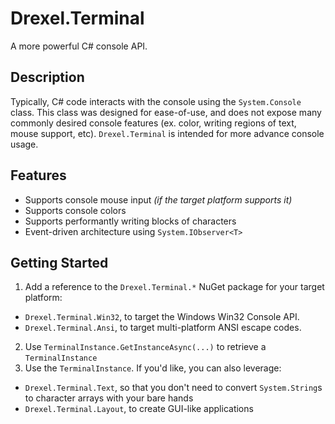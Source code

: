 # Drexel.Terminal
A more powerful C# console API.

## Description
Typically, C# code interacts with the console using the `System.Console` class. This class was designed for ease-of-use, and does not expose many commonly desired console features (ex. color, writing regions of text, mouse support, etc). `Drexel.Terminal` is intended for more advance console usage.

## Features
* Supports console mouse input _(if the target platform supports it)_
* Supports console colors
* Supports performantly writing blocks of characters
* Event-driven architecture using `System.IObserver<T>`

## Getting Started
1. Add a reference to the `Drexel.Terminal.*` NuGet package for your target platform:
  * `Drexel.Terminal.Win32`, to target the Windows Win32 Console API.
  * `Drexel.Terminal.Ansi`, to target multi-platform ANSI escape codes.
2. Use `TerminalInstance.GetInstanceAsync(...)` to retrieve a `TerminalInstance`
3. Use the `TerminalInstance`. If you'd like, you can also leverage:
  * `Drexel.Terminal.Text`, so that you don't need to convert `System.String`s to character arrays with your bare hands
  * `Drexel.Terminal.Layout`, to create GUI-like applications
